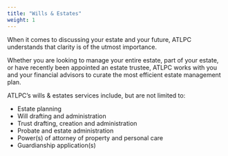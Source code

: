 ```yaml
---
title: "Wills & Estates"
weight: 1
---
```


When it comes to discussing your estate and your future, ATLPC understands that clarity is of the utmost importance. 

Whether you are looking to manage your entire estate, part of your estate, or have recently been appointed an estate trustee, ATLPC works with you and your financial advisors to curate the most efficient estate management plan. 

ATLPC’s wills & estates services include, but are not limited to:
* Estate planning 
* Will drafting and administration
* Trust drafting, creation and administration
* Probate and estate administration
* Power(s) of attorney of property and personal care
* Guardianship application(s)